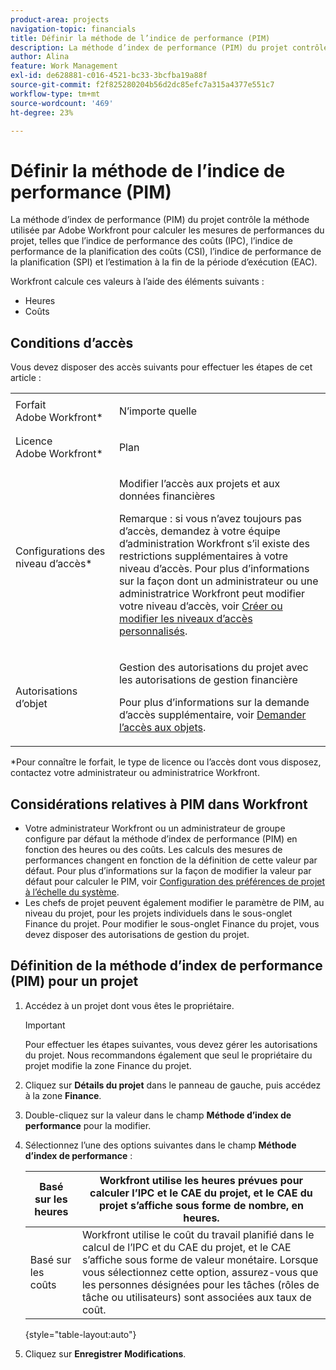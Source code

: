 ```yaml
---
product-area: projects
navigation-topic: financials
title: Définir la méthode de l’indice de performance (PIM)
description: La méthode d’index de performance (PIM) du projet contrôle la méthode utilisée par Adobe Workfront pour calculer les mesures de performances du projet, telles que l’indice de performance des coûts (IPC), l’indice de performance de la planification des coûts (CSI), l’indice de performance de la planification (SPI) et l’estimation à la fin de la période d’exécution (EAC).
author: Alina
feature: Work Management
exl-id: de628881-c016-4521-bc33-3bcfba19a88f
source-git-commit: f2f825280204b56d2dc85efc7a315a4377e551c7
workflow-type: tm+mt
source-wordcount: '469'
ht-degree: 23%

---
```


# Définir la méthode de l’indice de performance (PIM)

La méthode d’index de performance (PIM) du projet contrôle la méthode utilisée par Adobe Workfront pour calculer les mesures de performances du projet, telles que l’indice de performance des coûts (IPC), l’indice de performance de la planification des coûts (CSI), l’indice de performance de la planification (SPI) et l’estimation à la fin de la période d’exécution (EAC).

Workfront calcule ces valeurs à l’aide des éléments suivants :

* Heures
* Coûts

## Conditions d’accès

Vous devez disposer des accès suivants pour effectuer les étapes de cet article :

<table style="table-layout:auto"> 
 <col> 
 <col> 
 <tbody> 
  <tr> 
   <td role="rowheader">Forfait Adobe Workfront*</td> 
   <td> <p>N’importe quelle</p> </td> 
  </tr> 
  <tr> 
   <td role="rowheader">Licence Adobe Workfront*</td> 
   <td> <p>Plan </p> </td> 
  </tr> 
  <tr> 
   <td role="rowheader">Configurations des niveau d’accès*</td> 
   <td> <p>Modifier l’accès aux projets et aux données financières</p> <p>Remarque : si vous n’avez toujours pas d’accès, demandez à votre équipe d’administration Workfront s’il existe des restrictions supplémentaires à votre niveau d’accès. Pour plus d’informations sur la façon dont un administrateur ou une administratrice Workfront peut modifier votre niveau d’accès, voir <a href="../../../administration-and-setup/add-users/configure-and-grant-access/create-modify-access-levels.md" class="MCXref xref">Créer ou modifier les niveaux d’accès personnalisés</a>.</p> </td> 
  </tr> 
  <tr> 
   <td role="rowheader">Autorisations d’objet</td> 
   <td> <p>Gestion des autorisations du projet avec les autorisations de gestion financière</p> <p>Pour plus d’informations sur la demande d’accès supplémentaire, voir <a href="../../../workfront-basics/grant-and-request-access-to-objects/request-access.md" class="MCXref xref">Demander l’accès aux objets</a>.</p> </td> 
  </tr> 
 </tbody> 
</table>

&#42;Pour connaître le forfait, le type de licence ou l’accès dont vous disposez, contactez votre administrateur ou administratrice Workfront.

## Considérations relatives à PIM dans Workfront

* Votre administrateur Workfront ou un administrateur de groupe configure par défaut la méthode d’index de performance (PIM) en fonction des heures ou des coûts. Les calculs des mesures de performances changent en fonction de la définition de cette valeur par défaut. Pour plus d’informations sur la façon de modifier la valeur par défaut pour calculer le PIM, voir [Configuration des préférences de projet à l’échelle du système](../../../administration-and-setup/set-up-workfront/configure-system-defaults/set-project-preferences.md).
* Les chefs de projet peuvent également modifier le paramètre de PIM, au niveau du projet, pour les projets individuels dans le sous-onglet Finance du projet. Pour modifier le sous-onglet Finance du projet, vous devez disposer des autorisations de gestion du projet.

## Définition de la méthode d’index de performance (PIM) pour un projet

1. Accédez à un projet dont vous êtes le propriétaire.

   >[!IMPORTANT]
   >
   >Pour effectuer les étapes suivantes, vous devez gérer les autorisations du projet. Nous recommandons également que seul le propriétaire du projet modifie la zone Finance du projet.

1. Cliquez sur **Détails du projet** dans le panneau de gauche, puis accédez à la zone **Finance**.
1. Double-cliquez sur la valeur dans le champ **Méthode d’index de performance** pour la modifier.
1. Sélectionnez l’une des options suivantes dans le champ **Méthode d’index de performance** :

   | Basé sur les heures | Workfront utilise les heures prévues pour calculer l’IPC et le CAE du projet, et le CAE du projet s’affiche sous forme de nombre, en heures. |
   |---|---|
   | Basé sur les coûts | Workfront utilise le coût du travail planifié dans le calcul de l’IPC et du CAE du projet, et le CAE s’affiche sous forme de valeur monétaire. Lorsque vous sélectionnez cette option, assurez-vous que les personnes désignées pour les tâches (rôles de tâche ou utilisateurs) sont associées aux taux de coût. |

   {style="table-layout:auto"}

1. Cliquez sur **Enregistrer** **Modifications**.
